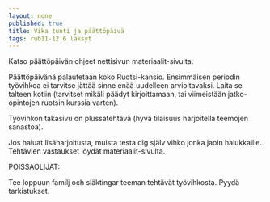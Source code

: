 ```yaml
---
layout: none
published: true
title: Vika tunti ja päättöpäivä
tags: rub11-12.6 läksyt
---
```

Katso päättöpäivän ohjeet nettisivun materiaalit-sivulta.

Päättöpäivänä palautetaan koko Ruotsi-kansio. Ensimmäisen periodin työvihkoa ei tarvitse jättää sinne enää uudelleen arvioitavaksi. Laita se talteen kotiin (tarvitset mikäli päädyt kirjoittamaan, tai viimeistään jatko-opintojen ruotsin kurssia varten).

Työvihkon takasivu on plussatehtävä (hyvä tilaisuus harjoitella teemojen sanastoa).

Jos haluat lisäharjoitusta, muista testa dig själv vihko jonka jaoin halukkaille. Tehtävien vastaukset löydät materiaalit-sivulta.

POISSAOLIJAT:

Tee loppuun familj och släktingar teeman tehtävät työvihkosta. Pyydä tarkistukset.
